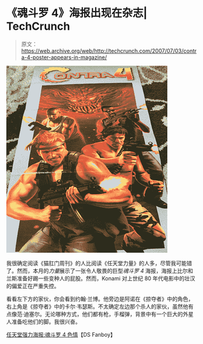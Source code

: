 # 《魂斗罗 4》海报出现在杂志| TechCrunch

> 原文：<https://web.archive.org/web/http://techcrunch.com/2007/07/03/contra-4-poster-appears-in-magazine/>

![](img/5a54c1671ed0813622695da640f7f3f9.png)

我很确定阅读《猫肛门周刊》的人比阅读《任天堂力量》的人多，尽管我可能错了。然而，本月的*力量*展示了一张令人敬畏的巨型*魂斗罗 4* 海报，海报上比尔和兰斯准备好踢一些变种人的屁股。然而，Konami 对上世纪 80 年代电影中的壮汉的偏爱正在严重失控。

看看左下方的家伙，你会看到约翰·兰博。他旁边是阿诺在《掠夺者》中的角色，右上角是《掠夺者》中的卡尔·韦瑟斯。不太确定左边那个杀人的家伙，虽然他有点像范·迪塞尔。无论哪种方式，他们都有枪，手榴弹，背景中有一个巨大的外星人准备吃他们的脚。我很兴奋。

[任天堂强力海报:魂斗罗 4 色情](https://web.archive.org/web/20160217045922/http://www.dsfanboy.com/2007/07/02/nintendo-power-poster-contra-4-porn/)【DS Fanboy】